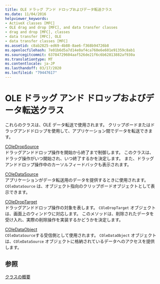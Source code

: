 ```yaml
---
title: OLE ドラッグ アンド ドロップおよびデータ転送クラス
ms.date: 11/04/2016
helpviewer_keywords:
- ActiveX classes [MFC]
- OLE drag and drop [MFC], and data transfer classes
- drag and drop [MFC], classes
- data transfer [MFC], OLE
- data transfer classes [MFC]
ms.assetid: c8ab2825-ed69-4b88-8ae6-f368b94726b8
ms.openlocfilehash: 7e01b6d5a7d14e0af4ca760e6e601e91359c8ab1
ms.sourcegitcommit: 63784729604aaf526de21f6c6b62813882af930a
ms.translationtype: MT
ms.contentlocale: ja-JP
ms.lasthandoff: 03/17/2020
ms.locfileid: "79447617"
---
```

# <a name="ole-drag-and-drop-and-data-transfer-classes"></a>OLE ドラッグ アンド ドロップおよびデータ転送クラス

これらのクラスは、OLE データ転送で使用されます。 クリップボードまたはドラッグアンドドロップを使用して、アプリケーション間でデータを転送できます。

[COleDropSource](../mfc/reference/coledropsource-class.md)<br/>
ドラッグアンドドロップ操作を開始から終了まで制御します。 このクラスは、ドラッグ操作がいつ開始され、いつ終了するかを決定します。 また、ドラッグアンドドロップ操作中のカーソルフィードバックも表示されます。

[COleDataSource](../mfc/reference/coledatasource-class.md)<br/>
アプリケーションがデータ転送用のデータを提供するときに使用されます。 `COleDataSource` は、オブジェクト指向のクリップボードオブジェクトとして表示できます。

[COleDropTarget](../mfc/reference/coledroptarget-class.md)<br/>
ドラッグアンドドロップ操作の対象を表します。 `COleDropTarget` オブジェクトは、画面上のウィンドウに対応します。 このメソッドは、削除されたデータを受け入れ、実際の削除操作を実装するかどうかを決定します。

[COleDataObject](../mfc/reference/coledataobject-class.md)<br/>
`COleDataSource`する受信側として使用されます。 `COleDataObject` オブジェクトは、`COleDataSource` オブジェクトに格納されているデータへのアクセスを提供します。

## <a name="see-also"></a>参照

[クラスの概要](../mfc/class-library-overview.md)
